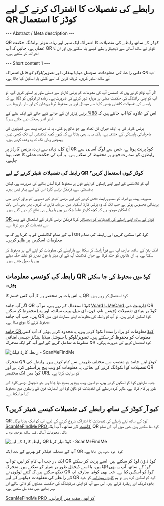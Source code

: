 <h1>رابطے کی تفصیلات کا اشتراک کرنے کے لیے QR کوڈز کا استعمال</h1>

--- Abstract / Meta description ---

QR کوڈز کے ساتھ رابطے کی تفصیلات کا اشتراک ایک سبز اور زیادہ موثر برانڈنگ حکمت عملی ہے۔ جانیں کہ آپ QR کوڈز کے ساتھ آسانی سے ڈیجیٹل رابطے کیسے بنا سکتے ہیں اور ان کا اشتراک کر سکتے ہیں۔

--- Short content 1 ---

ذاتی رابطہ کی معلومات، سوشل میڈیا ہینڈلز، اور تصویر/لوگو کو قابل اشتراک QR کوڈ کے ساتھ اسٹور کریں۔ ٹریک کریں کہ اسے کتنی بار اسکین کیا جاتا ہے۔

----------

<p>اگر آپ توقع کرتے ہیں کہ کسٹمرز آپ کی معلومات کو بزنس کارڈز سے دستی طور پر اسٹور کریں گے، تو آپ کو اپنی برانڈنگ کی حکمت عملی پر دوبارہ غور کرنے کی ضرورت ہے۔ زیادہ تر لوگوں کو لگتا ہے کہ رابطے کی تفصیلات کاغذی بزنس کارڈ سے موبائل فون پر محفوظ کرنا پریشان کن اور بار بار ہوتا ہے۔</p>

<p>اس کے علاوہ، کیا آپ جانتے ہیں کہ <a href="https://blog.adobe.com/en/publish/2016/10/26/4-business-card-statistics-that-will-make-you-rethink-your-strategy.html#gs.5xe9i0" class="smfm-externallink" target="_blank" rel="nofollow">88% بزنس کارڈز</a> ان کے حوالے کیے جانے کے ایک ہفتے کے اندر اندر پھینک دیے جاتے ہیں؟</p>

<p>بزنس کارڈز کی یہ ایک حیران کن تعداد ہے جو ضائع ہو گئی۔ یہ نہ صرف بہت سی کمپنیوں کی ماحولیاتی وابستگی کے خلاف ہے، بلکہ یہ یہ بھی بتاتا ہے کہ کیوں کچھ کلائنٹس آپ تک کبھی نہیں پہنچتے یہاں تک کہ وہ وعدہ کرتے ہیں۔</p>

<p>آج کل، زیادہ سے زیادہ بزنس کارڈز پر QR کوڈ پرنٹ ہوتا ہے، جس سے لوگ آسانی سے رابطوں کو سمارٹ فونز پر محفوظ کر سکتے ہیں۔ یہ آپ کی حکمت عملی کا حصہ ہونا چاہیے۔</p>

<h3>رابطہ کی تفصیلات شیئر کرنے کے لیے QR کوڈز کیوں استعمال کریں؟</h3>

<p>آپ کو کلائنٹس کے لیے اپنے رابطوں کو اپنے فون پر محفوظ کرنا آسان بنانے کی ضرورت ہے، لیکن بدقسمتی سے، فزیکل بزنس کارڈ اس کے لیے بہتر نہیں ہیں۔</p>

<p>مصروف پیشہ ور افراد کو صحیح رابطہ تلاش کرنے کے لیے بزنس کارڈز کے ڈھیروں کو براؤز کرنے میں پریشانی محسوس ہوتی ہے جب تک کہ وہ بزنس کارڈ اسکینر میں سرمایہ کاری نہ کریں۔ پھر بھی، اس بات کا امکان موجود ہے کہ کچھ کارڈز غلط جگہ پر ہیں یا پہلے ہی ضائع کر دیے گئے ہیں۔</p>

<p><a href="#static:contact">QR کوڈز کے ساتھ اپنے رابطے کی تفصیلات کو ڈیجیٹائز</a> کرنا فزیکل بزنس کارڈز کے استعمال کے بہت سے نقصانات کو دور کرتا ہے۔</p>

<p>آپ کے تمام کلائنٹس کو یہ کرنا ہے کہ وہ QR کوڈ کو اسکین کریں اور رابطہ کی تمام معلومات اسکرین پر ظاہر کریں۔</p>

<p>ایک بٹن کے ساتھ، صارف آپ سے فوراً رابطہ کر سکتا ہے یا رابطے کی معلومات کو اپنے آلے پر محفوظ کر سکتا ہے۔ یہ ان مثالوں کو ختم کرتا ہے جہاں کلائنٹ آپ کے ای میلز یا فون نمبرز کو غلط جگہ دیتے ہیں یا بھول جاتے ہیں۔</p>

<h2>رابطہ کی کونسی معلومات QR کوڈ میں محفوظ کی جا سکتی ہیں۔</h2>

<p>یہ اس بات پر منحصر ہے کہ آپ کس قسم کا QR کوڈ استعمال کر رہے ہیں۔</p>

<p>اگر آپ جامد QR کوڈ استعمال کر رہے ہیں، تو آپ <a href="#article:about_contactformats">Vcard یا MeCard فارمیٹ</a> میں QR کوڈ پر بنیادی تفصیلات (جیسے نام، فون، ای میل، ویب سائٹ، اور پتہ) محفوظ کر سکتے ہیں۔ جب آپ جامد QR کوڈ اسکین کرتے ہیں، تو آپ کو رابطہ کی معلومات اپنے سمارٹ فون میں محفوظ کرنے کا موقع ملتا ہے۔</p>

<p><a href="#article:about_static">جامد QR کوڈ</a> معلومات کو براہ راست انکوڈ کرتے ہیں، یہ محدود کرتے ہوئے کہ آپ کتنی معلومات کو محفوظ کر سکتے ہیں۔ تصویر/لوگو یا سوشل میڈیا ہینڈلز جیسی اضافی معلومات شامل کرنے کے لیے آپ کو ایک متحرک QR کوڈ استعمال کرنے کی ضرورت ہوگی۔</p>

<p class="imageholder">
    <img src="https://media.scanmefindme.com/blog/about_dynamic_contact/files/img 1 - contact fields.png"
        alt="رابطہ کارڈ فیلڈز - ScanMeFindMe">
</p>

<p>متحرک QR کوڈز اپنے جامد ہم منصب سے مختلف طریقے سے کام کرتے ہیں۔ رابطے کی تفصیلات کو انکوڈنگ کرنے کے بجائے، یہ معلومات کو ویب پیج پر اسٹور کرتا ہے اور QR کوڈ میں ایک مختصر URL کو سرایت کرتا ہے۔</p>

<p>جب صارفین کوڈ کو اسکین کرتے ہیں، تو انہیں ویب پیج پر بھیج دیا جاتا ہے جو ڈیجیٹل بزنس کارڈ کے طور پر کام کرتا ہے۔ ظاہر کردہ رابطے کی تفصیلات کو ڈاؤن لوڈ اور اسمارٹ فون کے رابطوں میں محفوظ کیا جاسکتا ہے۔</p>

<h2>کیو آر کوڈز کے ساتھ رابطے کی تفصیلات کیسے شیئر کریں؟</h2>

<p>QR کوڈ کے ساتھ اپنے رابطے کی تفصیلات کا اشتراک شروع کرنے کے لیے، آپ کو ایک بنانا ہوگا۔ <a href="#pro">ScanMeFIndMe PRO اکاؤنٹ</a> کے ساتھ، آپ ایک QR کوڈ بنا سکتے ہیں جس میں آپ کی تمام ذاتی معلومات آسانی کے ساتھ موجود ہوں۔</p>

<p class="imageholder">
    <img src="https://media.scanmefindme.com/blog/about_dynamic_contact/files/img 2 - floyd miles - qr.png"
        alt="رابطہ کارڈ کے لیے QR کوڈ تیار کرنا - ScanMeFindMe">
</p>

<p>آپ کے متعلقہ فیلڈز کو بھرنے کے بعد ایک QR کوڈ خود بخود بن جاتا ہے۔</p>

<p>ایک بار جب آپ کام کر لیں، تو آپ QR کوڈ ڈاؤن لوڈ کر سکتے ہیں، اسے پرنٹ کر سکتے ہیں، یا اسے ڈیجیٹل طور پر شیئر کر سکتے ہیں۔ متحرک QR کوڈ کے ساتھ، آپ یہ بھی دیکھ سکتے ہیں کہ کتنے لوگوں نے QR کوڈ کو اسکین کیا ہے۔ جب بھی کوئی صارف آپ کے رابطے کی معلومات دیکھنے کے لیے QR کوڈ کو اسکین کرتا ہے تو ہم <a href="#article:about_statistics">کلیدی میٹرکس</a> کو خود بخود ٹریک اور ریکارڈ کرتے ہیں، اس سے آپ کو اپنی مارکیٹنگ کی حکمت عملیوں کو ذاتی بنانے اور بہتر بنانے میں مدد مل سکتی ہے۔</p>

<p><a href="#pro">ScanMeFindMe PRO کو ابھی مفت میں آزمائیں۔</a></p>
